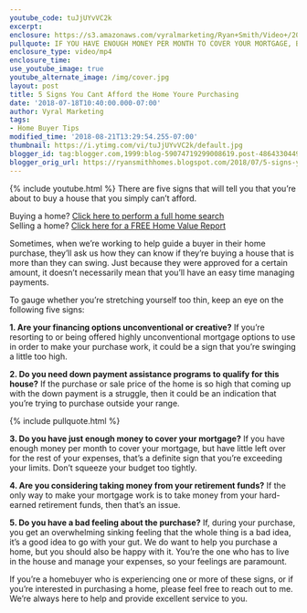 ```yaml
---
youtube_code: tuJjUYvVC2k
excerpt:
enclosure: https://s3.amazonaws.com/vyralmarketing/Ryan+Smith/Video+/2018/Temple+Real+Estate+Agent-+5+Signs+You+Cant+Afford+the+Home+Youre+Purchasing.mp4
pullquote: IF YOU HAVE ENOUGH MONEY PER MONTH TO COVER YOUR MORTGAGE, BUT HAVE LITTLE LEFT OVER FOR THE REST OF YOUR EXPENSES, THAT’S A DEFINITE SIGN THAT YOU’RE EXCEEDING YOUR LIMITS.
enclosure_type: video/mp4
enclosure_time:
use_youtube_image: true
youtube_alternate_image: /img/cover.jpg
layout: post
title: 5 Signs You Cant Afford the Home Youre Purchasing
date: '2018-07-18T10:40:00.000-07:00'
author: Vyral Marketing
tags:
- Home Buyer Tips
modified_time: '2018-08-21T13:29:54.255-07:00'
thumbnail: https://i.ytimg.com/vi/tuJjUYvVC2k/default.jpg
blogger_id: tag:blogger.com,1999:blog-59074719299008619.post-4864330449831830569
blogger_orig_url: https://ryansmithhomes.blogspot.com/2018/07/5-signs-you-cant-afford-home-youre.html
---
```

{% include youtube.html %}
There are five signs that will tell you that you’re about to buy a house that you simply can’t afford.

<div class="post-cta">
Buying a home? <a href="https://www.ryansmithhomes.com/buy" target="_blank">Click here to perform a full home search</a><br>
Selling a home? <a href="https://www.ryansmithhomes.com/sell" target="_blank">Click here for a FREE Home Value Report</a>
</div>

Sometimes, when we’re working to help guide a buyer in their home purchase, they’ll ask us how they can know if they’re buying a house that is more than they can swing. Just because they were approved for a certain amount, it doesn’t necessarily mean that you’ll have an easy time managing payments.

To gauge whether you’re stretching yourself too thin, keep an eye on the following five signs:

**1. Are your financing options unconventional or creative?** If you’re resorting to or being offered highly unconventional mortgage options to use in order to make your purchase work, it could be a sign that you’re swinging a little too high.

**2. Do you need down payment assistance programs to qualify for this house?** If the purchase or sale price of the home is so high that coming up with the down payment is a struggle, then it could be an indication that you’re trying to purchase outside your range.

{% include pullquote.html %}

**3. Do you have just enough money to cover your mortgage?** If you have enough money per month to cover your mortgage, but have little left over for the rest of your expenses, that’s a definite sign that you’re exceeding your limits. Don’t squeeze your budget too tightly.

**4. Are you considering taking money from your retirement funds?** If the only way to make your mortgage work is to take money from your hard-earned retirement funds, then that’s an issue.

**5. Do you have a bad feeling about the purchase?** If, during your purchase, you get an overwhelming sinking feeling that the whole thing is a bad idea, it’s a good idea to go with your gut. We do want to help you purchase a home, but you should also be happy with it. You’re the one who has to live in the house and manage your expenses, so your feelings are paramount.

If you’re a homebuyer who is experiencing one or more of these signs, or if you’re interested in purchasing a home, please feel free to reach out to me. We’re always here to help and provide excellent service to you.
